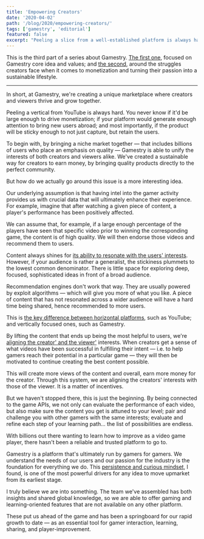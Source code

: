 ```yaml
---
title: 'Empowering Creators'
date: '2020-04-02'
path: '/blog/2020/empowering-creators/'
tags: ['gamestry', 'editorial']
featured: false
excerpt: "Peeling a slice from a well-established platform is always hard. Your value prop must be unique and the audience large enough to generate the initial momentum. By aligning the creators' interests with those of the viewer we are building a gaming-focused community."
---
```


This is the third part of a series about Gamestry. [The first one](/blog/2020/what-gamestry-is-about), focused on Gamestry core idea and values; and [the second](/blog/2020/creators-are-struggling), around the struggles creators face when it comes to monetization and turning their passion into a sustainable lifestyle.

---

In short, at Gamestry, we're creating a unique marketplace where creators and viewers thrive and grow together.

Peeling a vertical from YouTube is always hard. You never know if it'd be large enough to drive monetization; if your platform would generate enough attention to bring new users abroad; and most importantly, if the product will be sticky enough to not just capture, but retain the users.

To begin with, by bringing a niche market together — that includes billions of users who place an emphasis on quality — Gamestry is able to unify the interests of both creators and viewers alike. We've created a sustainable way for creators to earn money, by bringing quality products directly to the perfect community.

But how do we actually go around this issue is a more interesting idea.

Our underlying assumption is that having intel into the gamer activity provides us with crucial data that will ultimately enhance their experience. For example, imagine that after watching a given piece of content, a player's performance has been positively affected.

We can assume that, for example, if a large enough percentage of the players have seen that specific video prior to winning the corresponding game, the content is of high quality. We will then endorse those videos and recommend them to users.

Content always shines for [its ability to resonate with the users' interests](/blog/2020/creators-as-business-potential). However, if your audience is rather a generalist, the stickiness plummets to the lowest common denominator. There is little space for exploring deep, focused, sophisticated ideas in front of a broad audience.

Recommendation engines don't work that way. They are usually powered by exploit algorithms — which will give you more of what you like. A piece of content that has not resonated across a wider audience will have a hard time being shared, hence recommended to more users.

This is [the key difference between horizontal platforms](/blog/2020/youtube-wont-work), such as YouTube; and vertically focused ones, such as Gamestry.

By lifting the content that ends up being the most helpful to users, we're [aligning the creator' and the viewer'](/blog/2017/alignment) interests. When creators get a sense of what videos have been successful in fulfilling their intent — i.e. to help gamers reach their potential in a particular game — they will then be motivated to continue creating the best content possible.

This will create more views of the content and overall, earn more money for the creator. Through this system, we are aligning the creators' interests with those of the viewer. It is a matter of incentives.

But we haven't stopped there, this is just the beginning. By being connected to the game APIs, we not only can evaluate the performance of each video, but also make sure the content you get is attuned to your level; pair and challenge you with other gamers with the same interests; evaluate and refine each step of your learning path... the list of possibilities are endless.

With billions out there wanting to learn how to improve as a video game player, there hasn't been a reliable and trusted platform to go to.

Gamestry is a platform that's ultimately run by gamers for gamers. We understand the needs of our users and our passion for the industry is the foundation for everything we do. This [persistence and curious mindset](/blog/2017/curiosity-trumps-everything), I found, is one of the most powerful drivers for any idea to move upmarket from its earliest stage.

I truly believe we are into something. The team we've assembled has both insights and shared global knowledge, so we are able to offer gaming and learning-oriented features that are not available on any other platform.

These put us ahead of the game and has been a springboard for our rapid growth to date — as an essential tool for gamer interaction, learning, sharing, and player-improvement.
